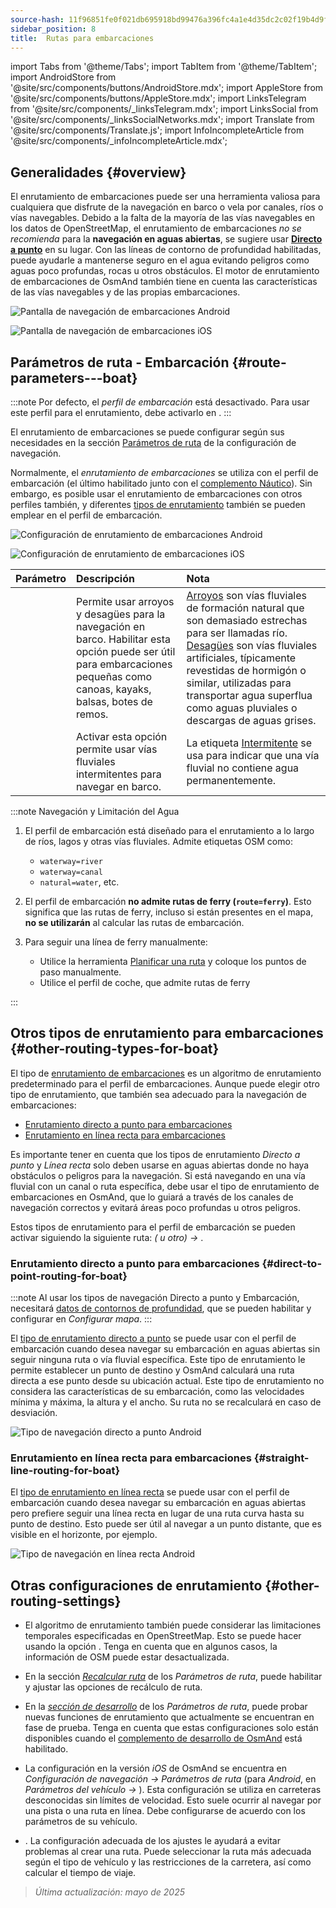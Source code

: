 ```yaml
---
source-hash: 11f96851fe0f021db695918bd99476a396fc4a1e4d35dc2c02f19b4d9f965751
sidebar_position: 8
title:  Rutas para embarcaciones
---
```

import Tabs from '@theme/Tabs';
import TabItem from '@theme/TabItem';
import AndroidStore from '@site/src/components/buttons/AndroidStore.mdx';
import AppleStore from '@site/src/components/buttons/AppleStore.mdx';
import LinksTelegram from '@site/src/components/_linksTelegram.mdx';
import LinksSocial from '@site/src/components/_linksSocialNetworks.mdx';
import Translate from '@site/src/components/Translate.js';
import InfoIncompleteArticle from '@site/src/components/_infoIncompleteArticle.mdx';



## Generalidades {#overview}

El enrutamiento de embarcaciones puede ser una herramienta valiosa para cualquiera que disfrute de la navegación en barco o vela por canales, ríos o vías navegables. Debido a la falta de la mayoría de las vías navegables en los datos de OpenStreetMap, el enrutamiento de embarcaciones *no se recomienda* para la **navegación en aguas abiertas**, se sugiere usar **[Directo a punto](#direct-to-point-routing-for-boat)** en su lugar. Con las líneas de contorno de profundidad habilitadas, puede ayudarle a mantenerse seguro en el agua evitando peligros como aguas poco profundas, rocas u otros obstáculos.
El motor de enrutamiento de embarcaciones de OsmAnd también tiene en cuenta las características de las vías navegables y de las propias embarcaciones.

<Tabs groupId="operating-systems">

<TabItem value="android" label="Android">

![Pantalla de navegación de embarcaciones Android](@site/static/img/navigation/boat/boat_navigation_android.png)

</TabItem>

<TabItem value="ios" label="iOS">

![Pantalla de navegación de embarcaciones iOS](@site/static/img/navigation/boat/boat_navigation_ios.png)

</TabItem>

</Tabs>

## Parámetros de ruta - Embarcación {#route-parameters---boat}

:::note
Por defecto, el *perfil de embarcación* está desactivado. Para usar este perfil para el enrutamiento, debe activarlo en *<Translate android="true" ids="shared_string_menu,shared_string_settings,application_profiles"/>*.
:::

El enrutamiento de embarcaciones se puede configurar según sus necesidades en la sección [Parámetros de ruta](../../navigation/guidance/navigation-settings.md#route-parameters) de la configuración de navegación.

Normalmente, el *enrutamiento de embarcaciones* se utiliza con el perfil de embarcación (el último habilitado junto con el [complemento Náutico](../../plugins/nautical-charts.md)). Sin embargo, es posible usar el enrutamiento de embarcaciones con otros perfiles también, y diferentes [tipos de enrutamiento](#other-routing-types-for-boat) también se pueden emplear en el perfil de embarcación.


<Tabs groupId="operating-systems">

<TabItem value="android" label="Android">


![Configuración de enrutamiento de embarcaciones Android](@site/static/img/navigation/routing/boat_routing_andr.png)

</TabItem>

<TabItem value="ios" label="iOS">

![Configuración de enrutamiento de embarcaciones iOS](@site/static/img/navigation/routing/boat_routing_ios.png)

</TabItem>

</Tabs>

| Parámetro | Descripción | Nota |
|:------------|:---------------|:---------------|
| *<Translate android="true" ids="routing_attr_allow_streams_name"/>* | Permite usar arroyos y desagües para la navegación en barco. Habilitar esta opción puede ser útil para embarcaciones pequeñas como canoas, kayaks, balsas, botes de remos. | [Arroyos](https://wiki.openstreetmap.org/wiki/Tag:waterway%3Dstream) son vías fluviales de formación natural que son demasiado estrechas para ser llamadas río. [Desagües](https://wiki.openstreetmap.org/wiki/Tag:waterway%3Ddrain) son vías fluviales artificiales, típicamente revestidas de hormigón o similar, utilizadas para transportar agua superflua como aguas pluviales o descargas de aguas grises.|
| *<Translate android="true" ids="routing_attr_allow_intermittent_name"/>* | Activar esta opción permite usar vías fluviales intermitentes para navegar en barco. | La etiqueta [Intermitente](https://wiki.openstreetmap.org/wiki/Key:intermittent) se usa para indicar que una vía fluvial no contiene agua permanentemente. |


:::note Navegación y Limitación del Agua

1. El perfil de embarcación está diseñado para el enrutamiento a lo largo de ríos, lagos y otras vías fluviales. Admite etiquetas OSM como:
    - `waterway=river`
    - `waterway=canal`
    - `natural=water`, etc.

2. El perfil de embarcación **no admite rutas de ferry (`route=ferry`)**. Esto significa que las rutas de ferry, incluso si están presentes en el mapa, **no se utilizarán** al calcular las rutas de embarcación.

3. Para seguir una línea de ferry manualmente:

    - Utilice la herramienta [Planificar una ruta](../../plan-route/create-route.md) y coloque los puntos de paso manualmente.
    - Utilice el perfil de coche, que admite rutas de ferry

:::

## Otros tipos de enrutamiento para embarcaciones {#other-routing-types-for-boat}

El tipo de [enrutamiento de embarcaciones](#route-parameters---boat) es un algoritmo de enrutamiento predeterminado para el perfil de embarcaciones. Aunque puede elegir otro tipo de enrutamiento, que también sea adecuado para la navegación de embarcaciones:

 - [Enrutamiento directo a punto para embarcaciones](./boat-navigation.md#direct-to-point-routing-for-boat)
 - [Enrutamiento en línea recta para embarcaciones](./boat-navigation.md#straight-line-routing-for-boat)

Es importante tener en cuenta que los tipos de enrutamiento *Directo a punto* y *Línea recta* solo deben usarse en aguas abiertas donde no haya obstáculos o peligros para la navegación. Si está navegando en una vía fluvial con un canal o ruta específica, debe usar el tipo de enrutamiento de embarcaciones en OsmAnd, que lo guiará a través de los canales de navegación correctos y evitará áreas poco profundas u otros peligros.

Estos tipos de enrutamiento para el perfil de embarcación se pueden activar siguiendo la siguiente ruta: *<Translate android="true" ids="shared_string_menu,shared_string_settings,configure_profile"/> (<Translate android="true" ids="app_mode_boat"/> u otro) → <Translate android="true" ids="routing_settings_2,nav_type_hint"/>*.


### Enrutamiento directo a punto para embarcaciones {#direct-to-point-routing-for-boat}

:::note
Al usar los tipos de navegación Directo a punto y Embarcación, necesitará [datos de contornos de profundidad](../../plugins/nautical-charts.md#nautical-map-style), que se pueden habilitar y configurar en *Configurar mapa*.
:::

El [tipo de enrutamiento directo a punto](./direct-to-point-routing.md) se puede usar con el perfil de embarcación cuando desea navegar su embarcación en aguas abiertas sin seguir ninguna ruta o vía fluvial específica. Este tipo de enrutamiento le permite establecer un punto de destino y OsmAnd calculará una ruta directa a ese punto desde su ubicación actual. Este tipo de enrutamiento no considera las características de su embarcación, como las velocidades mínima y máxima, la altura y el ancho. Su ruta no se recalculará en caso de desviación.

![Tipo de navegación directo a punto Android](@site/static/img/navigation/boat/direct_navigation_type_android.png)


### Enrutamiento en línea recta para embarcaciones {#straight-line-routing-for-boat}

El [tipo de enrutamiento en línea recta](./straight-line-routing) se puede usar con el perfil de embarcación cuando desea navegar su embarcación en aguas abiertas pero prefiere seguir una línea recta en lugar de una ruta curva hasta su punto de destino. Esto puede ser útil al navegar a un punto distante, que es visible en el horizonte, por ejemplo.

![Tipo de navegación en línea recta Android](@site/static/img/navigation/boat/straight_navigation_type_android.png)


## Otras configuraciones de enrutamiento {#other-routing-settings}

- El algoritmo de enrutamiento también puede considerar las limitaciones temporales especificadas en OpenStreetMap. Esto se puede hacer usando la opción *[<Translate android="true" ids="temporary_conditional_routing"/>](../routing/osmand-routing.md#consider-temporary-limitations)*. Tenga en cuenta que en algunos casos, la información de OSM puede estar desactualizada.

- En la sección [*Recalcular ruta*](../../navigation/guidance/navigation-settings.md#recalculate-route) de los *Parámetros de ruta*, puede habilitar y ajustar las opciones de recálculo de ruta.

- En la [*sección de desarrollo*](../guidance/navigation-settings.md#development-settings) de los *Parámetros de ruta*, puede probar nuevas funciones de enrutamiento que actualmente se encuentran en fase de prueba. Tenga en cuenta que estas configuraciones solo están disponibles cuando el [complemento de desarrollo de OsmAnd](../../plugins/development.md) está habilitado.

- La configuración *[<Translate ios="true" ids="road_speeds"/>](../guidance/navigation-settings.md#road-speeds)* en la versión *iOS* de OsmAnd se encuentra en *Configuración de navegación → Parámetros de ruta* (para *Android*, en *Parámetros del vehículo → [<Translate android="true" ids="default_speed_setting_title"/>](../guidance/navigation-settings.md#default-speed--road-speeds)*). Esta configuración se utiliza en carreteras desconocidas sin límites de velocidad. Esto suele ocurrir al navegar por una pista o una ruta en línea. Debe configurarse de acuerdo con los parámetros de su vehículo.

- *[<Translate ios="true" ids="vehicle_parameters"/>](../guidance/navigation-settings.md#vehicle-parameters)*. La configuración adecuada de los ajustes le ayudará a evitar problemas al crear una ruta. Puede seleccionar la ruta más adecuada según el tipo de vehículo y las restricciones de la carretera, así como calcular el tiempo de viaje.

> *Última actualización: mayo de 2025*